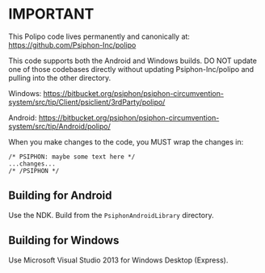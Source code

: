 # IMPORTANT

This Polipo code lives permanently and canonically at: 
https://github.com/Psiphon-Inc/polipo

This code supports both the Android and Windows builds. DO NOT update one of 
those codebases directly without updating Psiphon-Inc/polipo and pulling into 
the other directory. 

Windows: https://bitbucket.org/psiphon/psiphon-circumvention-system/src/tip/Client/psiclient/3rdParty/polipo/

Android: https://bitbucket.org/psiphon/psiphon-circumvention-system/src/tip/Android/polipo/

When you make changes to the code, you MUST wrap the changes in:

```
/* PSIPHON: maybe some text here */
...changes...
/* /PSIPHON */
```


## Building for Android

Use the NDK. Build from the `PsiphonAndroidLibrary` directory.


## Building for Windows

Use Microsoft Visual Studio 2013 for Windows Desktop (Express).
